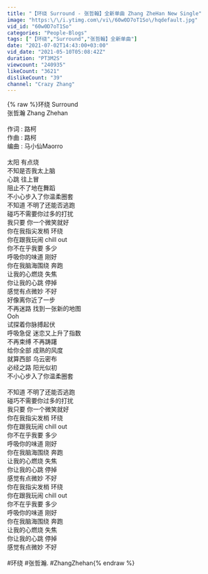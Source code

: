 ```yaml
---
title: "【环绕 Surround - 张哲翰】全新单曲 Zhang ZheHan New Single"
image: "https:\/\/i.ytimg.com\/vi\/60w0D7oT1So\/hqdefault.jpg"
vid_id: "60w0D7oT1So"
categories: "People-Blogs"
tags: ["【环绕","Surround","张哲翰】全新单曲"]
date: "2021-07-02T14:43:00+03:00"
vid_date: "2021-05-10T05:08:42Z"
duration: "PT3M2S"
viewcount: "240935"
likeCount: "3621"
dislikeCount: "39"
channel: "Crazy Zhang"
---
```

{% raw %}环绕  Surround<br />张哲瀚 Zhang Zhehan<br /><br />作词 : 路柯<br />作曲 : 路柯<br />编曲 : 马小仙Maorro<br /><br />太阳 有点烧<br />不知是否我太上脑<br />心跳 往上冒<br />阻止不了地在舞蹈<br />不小心步入了你温柔圈套<br />不知道 不明了还能否逃跑<br />碰巧不需要你过多的打扰<br />我只要 你一个微笑就好<br />你在我指尖发梢 环绕<br />你在跟我玩闹 chill out<br />你不在乎我要 多少<br />呼吸你的味道 刚好<br />你在我脑海围绕 奔跑<br />让我的心燃烧 失焦<br />你让我的心跳 停掉<br />感觉有点微妙 不好<br />好像离你近了一步<br />不再迷路 找到一张新的地图<br />Ooh<br />试探着你脉搏起伏<br />呼吸急促 迷恋又上升了指数<br />不再束缚 不再踌躇<br />给你全部 成熟的风度<br />就算西部 乌云密布<br />必经之路 阳光似初<br />不小心步入了你温柔圈套<br /><br />不知道 不明了还能否逃跑<br />碰巧不需要你过多的打扰<br />我只要 你一个微笑就好<br />你在我指尖发梢 环绕<br />你在跟我玩闹 chill out<br />你不在乎我要 多少<br />呼吸你的味道 刚好<br />你在我脑海围绕 奔跑<br />让我的心燃烧 失焦<br />你让我的心跳 停掉<br />感觉有点微妙 不好<br />你在我指尖发梢 环绕<br />你在跟我玩闹 chill out<br />你不在乎我要 多少<br />呼吸你的味道 刚好<br />你在我脑海围绕 奔跑<br />让我的心燃烧 失焦<br />你让我的心跳 停掉<br />感觉有点微妙 不好<br /><br />#环绕   #张哲瀚. #ZhangZhehan{% endraw %}
